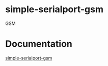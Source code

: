 # simple-serialport-gsm

GSM

# Documentation

[simple-serialport-gsm](https://github.com/imba97/simple-serialport-gsm)
